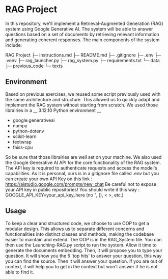 # RAG Project

In this repository, we'll implement a Retrieval-Augmented Generation (RAG) system using Google Generative AI. The system will be able to answer questions based on a set of documents by retrieving relevant information and generating coherent responses. The main components of the system include:

RAG Project
├─ instructions.md
├─ README.md
├─ .gitignore
├─ .env
├─ .venv
├─ rag_launcher.py
├─ rag_system.py
├─ requirements.txt
└─ data
├─ previous_code
└─ texts


## Environment

Based on previous exercises, we reused some script previously used with the same architecture and structure. This allowed us to quickly adapt and implement the RAG system without starting from scratch. We used those librairies in a __ 3.12.10 Python environment __

- google.generativeai
- numpy
- python-dotenv
- scikit-learn
- textwrap
- faiss-cpu

So be sure that those librairies are well set on your machine. We also used the Google Generative AI API for the core functionality of the RAG system. The API key is required to authenticate requests and access the model's capabilities. As it is personal, ours is in a gitignore file called .env but you can create your own API Key on this link : https://aistudio.google.com/prompts/new_chat
Be careful not to expose your API key in public repositories! You should write it this way : GOOGLE_API_KEY=your_api_key_here (no ", (), < >, etc.)

## Usage 

To keep a clear and structured code, we choose to use OOP to get a modular design. This allows us to separate different concerns and functionalities into distinct classes and methods, making the codebase easier to maintain and extend. The OOP is in the RAG_System file. You can then use the Launching-RAG.py script to run the system. 
Allow it time to generate the documents embedding. Then, it will propose you to type your question. It will show you the 5 'top hits' to answer your question, this way you can find the source. Then it will answer your question. If you are out of context, it will help you to get in the context but won't answer if he is not able to find it. 




